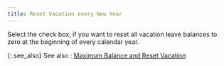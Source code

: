 ```yaml
---
title: Reset Vacation every New Year
---
```



Select the check box, if you want to reset all vacation leave balances  to zero at the beginning of every calendar year.


{:.see_also}
See also
: [Maximum  Balance and Reset Vacation](JavaScript:RelatedTopics1.Click())<!--Metadata type="DesignerControl" startspan
<object CLASSID="clsid:ADB880A6-D8FF-11CF-9377-00AA003B7A11"
	ID=RelatedTopics1
	TYPE="application/x-oleobject">
</object>-->

<object classid="clsid:ADB880A6-D8FF-11CF-9377-00AA003B7A11" id="RelatedTopics1" type="application/x-oleobject"> 
 <param name="Command" value="Related Topics">
<param name="Window" value="second">
<param name="Item1" value="Maximum Balance and Reset Vacation;{{site.prl_chm}}/misc/maximum_balance_and_reset_vacation.html">
</object><!--Metadata type="DesignerControl" endspan-->
